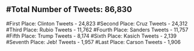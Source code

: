 #Total Number of Tweets: 86,830 
---
#First Place: Clinton Tweets - 24,823
#Second Place: Cruz Tweets - 24,312
#Third Place: Rubio Tweets - 11,762
#Fourth Place: Sanders Tweets - 11,757
#Fifth Place: Trump Tweets - 8,174
#Sixth Place: Kasich Tweets - 2,139
#Seventh Place: Jeb! Tweets - 1,957
#Last Place: Carson Tweets - 1,906
